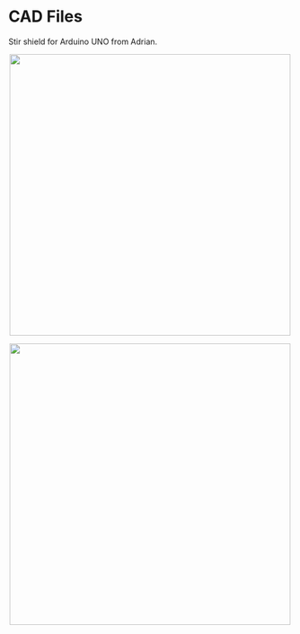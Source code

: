 # CAD Files

Stir shield for Arduino UNO from Adrian.

<p align="center">
<img src="https://github.com/micworg/stir/blob/master/unoshield/images/pcb_top.png" width=500>
</p>

<p align="center">
<img src="https://github.com/micworg/stir/blob/master/unoshield/images/pcb_bottom.png" width=500>
</p>


